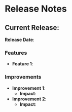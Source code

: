 # Release Notes

## Current Release: 
**Release Date**: 

### Features
- **Feature 1**:

### Improvements
- **Improvement 1**: 
    - **Impact**:
- **Improvement 2**: 
    - **Impact**:
